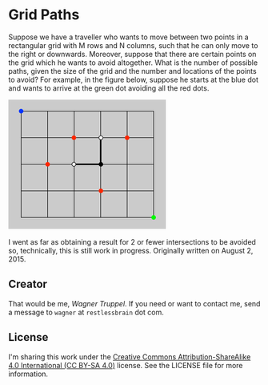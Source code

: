 # Grid Paths

Suppose we have a traveller who wants to move between two points in a rectangular grid with M rows and N columns, such that he can only move to the right or downwards. Moreover, suppose that there are certain points on the grid which he wants to avoid altogether. What is the number of possible paths, given the size of the grid and the number and locations of the points to avoid? For example, in the figure below, suppose he starts at the blue dot and wants to arrive at the green dot avoiding all the red dots.

![](grid.png)

I went as far as obtaining a result for 2 or fewer intersections to be avoided so, technically, this is still work in progress. Originally written on August 2, 2015.

## Creator

That would be me, _Wagner Truppel_. If you need or want to contact me, send a message to `wagner` at `restlessbrain` dot com.

## License

I'm sharing this work under the [Creative Commons Attribution-ShareAlike 4.0 International (CC BY-SA 4.0)](http://creativecommons.org/licenses/by-sa/4.0/) license. See the LICENSE file for more information.
